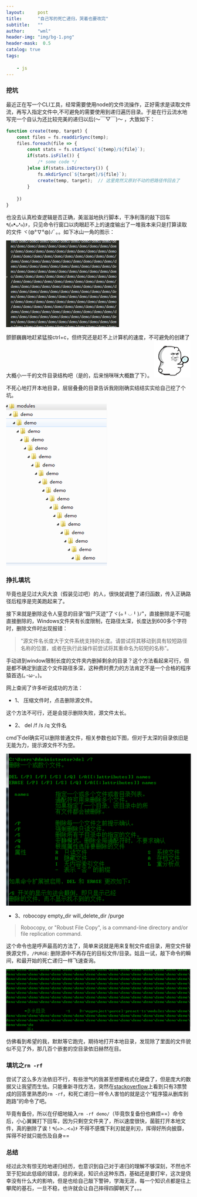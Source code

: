 ```yaml
---
layout:     post
title:      "自己写的死亡递归，哭着也要改完"
subtitle:   ""
author:     "wml"
header-img: "img/bg-1.png"
header-mask:  0.5
catalog: true
tags:

    - js
---
```


### 挖坑

最近正在写一个CLI工具，经常需要使用node的文件流操作，正好需求是读取文件流，再写入指定文件中,不可避免的需要使用到递归遍历目录。于是在行云流水地写完一个自认为还比较完美的递归以后(～￣▽￣)～ ，大致如下：

```js
function create(temp, target) {
    const files = fs.readdirSync(temp);
    files.foreach(file => {
        const stats = fs.statSync(`${temp}/${file}`);
        if(stats.isFile()) {
            /* some code */
        }else if(stats.isDirectory()) {
            fs.mkdirSync(`${target}/${file}`);
            create(temp, target);  // 这里竟然又原封不动的把路径传回去了
        }

    })
}
```

也没去认真检查逻辑是否正确，美滋滋地执行脚本，干净利落的敲下回车٩(๑❛ᴗ❛๑)۶，只见命令行窗口以肉眼赶不上的速度输出了一堆我本来只是打算读取的文件 ヾ(◍°∇°◍)ﾉﾞ。。如下冰山一角的图示：

![rm](/img/rm/1.png)

颤颤巍巍地赶紧猛按ctrl+c，但终究还是赶不上计算机的速度，不可避免的创建了大概小一千的文件目录结构吧（是的，后来悄咪咪大概数了下）。
![rm](/img/rm/3.gif)

不死心地打开本地目录，层层叠叠的目录告诉我刚刚确实结结实实给自己挖了个坑。

![rm](/img/rm/2.png)

### 挣扎填坑

毕竟也是见过大风大浪（假装见过吧）的人，很快就调整了递归函数，传入正确路径后程序是完美跑起来了。

接下来就是删除这令人窒息的目录“毁尸灭迹”了ヾ(๑╹◡╹)ﾉ"，直接删除是不可能直接删除的，Windows文件夹有长度限制，在路径太深，长度达到600多个字符时，删除文件时出现报错：
> “源文件名长度大于文件系统支持的长度。请尝试将其移动到具有较短路径名称的位置，或者在执行此操作前尝试将其重命名为较短的名称”。

手动进到window限制长度的文件夹内删掉剩余的目录？这个方法看起来可行，但是都不确定到底这个文件路径多深，这种费时费力的方法肯定不是一个合格的程序猿首选(｡･ω･｡)。

网上查阅了许多听说成功的方法：

* 1、 压缩文件时，点击删除源文件。

这个方法不可行，还是会提示删除失败，源文件太长。

* 2、 del /f /s /q 文件名

cmd下del确实可以删除普通文件，相关参数也如下图，但对于太深的目录依旧是无能为力，提示源文件不为空。

![rm](/img/rm/4.png)

* 3、robocopy empty_dir will_delete_dir /purge

>Robocopy, or "Robust File Copy", is a command-line directory and/or file replication command.

这个命令也是呼声最高的方法了，简单来说就是用来复制文件或目录，用空文件替换源文件，`/PURGE`: 删除源中不再存在的目标文件/目录。姑且一试，敲下命令的瞬间，和最开始的死亡递归一样飞速查询。

![rm](/img/rm/5.png)

仿佛看到希望的我，默默等它跑完，期待地打开本地目录，发现除了里面的文件貌似不见了外，那几百个嵌套的空目录依旧赫然在目。

### 填坑之`rm -rf`

尝试了这么多方法依旧不行，有些泄气的我甚至想要格式化硬盘了，但是庞大的数据又让我望而生怯。只能重新寻找方法，突然在[stackoverflow](https://stackoverflow.com/questions/8460268/delete-a-very-very-deep-tree-of-subdirectories-on-windows)上看到只有3票赞成的回答里熟悉的`rm -rf`，和死亡递归一样令人害怕的就是这个“程序猿从删库到跑路”的命令了吧。

毕竟有备份，所以在仔细地输入`rm -rf demo/`（毕竟恢复备份也麻烦==）命令后，小心翼翼打下回车，因为只剩空文件夹了，所以速度很快，菌脏打开本地文件，真的删除了诶！٩(๑>◡<๑)۶ 不得不感慨下利刃就是利刃，挥得好所向披靡，挥得不好就只能伤及自身==

### 总结

经过此次有惊无险地递归经历，也意识到自己对于递归的理解不够深刻，不然也不至于犯如此低级的错误，总的来说，知识点这种东西，基础还是要打牢，这次是侥幸没有什么大的影响，但是也给自己敲下警钟，学海无涯，每一个知识点都是往上攀爬的基石，一旦不稳，也许就会让自己摔得四脚朝天了。。。
